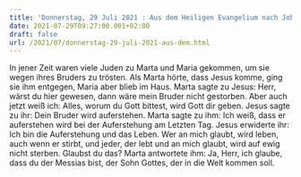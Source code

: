 ```yaml
---
title: 'Donnerstag, 29 Juli 2021 : Aus dem Heiligen Evangelium nach Johannes - Joh 11,19-27.'
date: 2021-07-29T09:27:00.001+02:00
draft: false
url: /2021/07/donnerstag-29-juli-2021-aus-dem.html
---
```


In jener Zeit waren viele Juden zu Marta und Maria gekommen, um sie wegen ihres Bruders zu trösten. Als Marta hörte, dass Jesus komme, ging sie ihm entgegen, Maria aber blieb im Haus. Marta sagte zu Jesus: Herr, wärst du hier gewesen, dann wäre mein Bruder nicht gestorben. Aber auch jetzt weiß ich: Alles, worum du Gott bittest, wird Gott dir geben. Jesus sagte zu ihr: Dein Bruder wird auferstehen. Marta sagte zu ihm: Ich weiß, dass er auferstehen wird bei der Auferstehung am Letzten Tag. Jesus erwiderte ihr: Ich bin die Auferstehung und das Leben. Wer an mich glaubt, wird leben, auch wenn er stirbt, und jeder, der lebt und an mich glaubt, wird auf ewig nicht sterben. Glaubst du das? Marta antwortete ihm: Ja, Herr, ich glaube, dass du der Messias bist, der Sohn Gottes, der in die Welt kommen soll.
